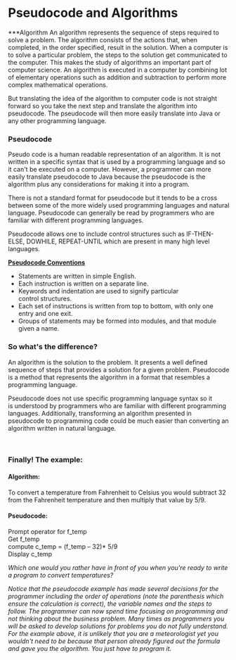 # Pseudocode and Algorithms

***Algorithm
 An algorithm represents the sequence of steps required to solve a problem. The algorithm consists of the actions that, when completed, in the order specified, result in the solution. When a computer is to solve a particular problem, the steps to the solution get communicated to the computer. This makes the study of algorithms an important part of computer science. An algorithm is executed in a computer by combining lot of elementary operations such as addition and subtraction to perform more complex mathematical operations.
<p>But translating the idea of the algorithm to computer code is not straight forward so you take the next step and translate the algorithm into pseudocode. The pseudocode will then more easily translate into Java or any other programming language.</p>
<h3>Pseudocode</h3>
<p><span>Pseudo code is a human readable representation of an algorithm.&nbsp;</span>It is not written in a specific syntax that is used by a programming language and so it can't&nbsp;be executed on a computer. However, a programmer can more easily translate pseudocode to Java because the pseudocode is the algorithm plus any considerations for making it into a program.&nbsp;</p>
<p>There is not a standard format for pseudocode but it tends to be a cross between some of the more widely used programming languages and natural language. Pseudocode can generally be read by programmers who are familiar with different programming languages.</p>
<p>Pseudocode allows one to include control structures such as IF-THEN-ELSE, DOWHILE, REPEAT-UNTIL which are present in many high level languages.</p>
<p><strong><span style="text-decoration: underline;">Pseudocode Conventions</span></strong></p>
<ul>
<li>Statements are written in simple English.</li>
<li>Each instruction is written on a separate line.</li>
<li>Keywords and indentation are used to signify particular control&nbsp;structures.</li>
<li>Each set of instructions is written from top to bottom, with only one entry&nbsp;and one exit.</li>
<li>Groups of statements may be formed into modules, and that module given&nbsp;a name.</li>
</ul>
<h3>So what's the difference?</h3>
<p>An algorithm is the solution to the problem. It presents a well defined sequence of steps that provides a solution for a given problem. Pseudocode is a method that represents the algorithm in a format that resembles a programming language.</p>
<p>Pseudocode does not use specific programming language syntax so it is&nbsp;understood by programmers who are familiar with different programming languages. Additionally, transforming an algorithm presented in pseudocode to programming code could be much easier than converting an algorithm written in natural language.</p>
<p>&nbsp;</p>
<h3>Finally!&nbsp;The example:</h3>
<h4>Algorithm:</h4>
<p>To convert a temperature from Fahrenheit to Celsius you would subtract 32 from the Fahrenheit temperature and then multiply that value by 5/9.</p>
<h4>Pseudocode:&nbsp;</h4>
<p>Prompt operator for f_temp<br />Get f_temp<br />compute c_temp = (f_temp &ndash; 32)* 5/9<br />Display c_temp</p>
<p><em>Which one would you rather have in front of you when you're ready to write a program to convert temperatures?</em></p>
<p><em>Notice that the pseudocode example has made several decisions for the programmer including the order of operations (note the parenthesis which ensure the calculation is correct), the variable names and the steps to follow. The programmer can now spend time focusing on programming and not thinking about the business problem. Many times as programmers you will be asked&nbsp;to develop solutions for problems you do not fully understand. For the example above, it is unlikely that you are a&nbsp;meteorologist&nbsp;yet you wouldn't need to be because that person&nbsp;already figured&nbsp;out the formula and gave you the algorithm. You just have to program it.</em></p>
<p>&nbsp;</p>
<p>&nbsp;</p>